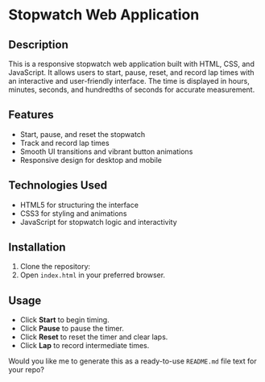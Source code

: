 # Stopwatch Web Application

## Description
This is a responsive stopwatch web application built with HTML, CSS, and JavaScript. It allows users to start, pause, reset, and record lap times with an interactive and user-friendly interface. The time is displayed in hours, minutes, seconds, and hundredths of seconds for accurate measurement.

## Features
- Start, pause, and reset the stopwatch
- Track and record lap times
- Smooth UI transitions and vibrant button animations
- Responsive design for desktop and mobile

## Technologies Used
- HTML5 for structuring the interface
- CSS3 for styling and animations
- JavaScript for stopwatch logic and interactivity

## Installation
1. Clone the repository:
2. Open `index.html` in your preferred browser.

## Usage
- Click **Start** to begin timing.
- Click **Pause** to pause the timer.
- Click **Reset** to reset the timer and clear laps.
- Click **Lap** to record intermediate times.

Would you like me to generate this as a ready-to-use `README.md` file text for your repo?
